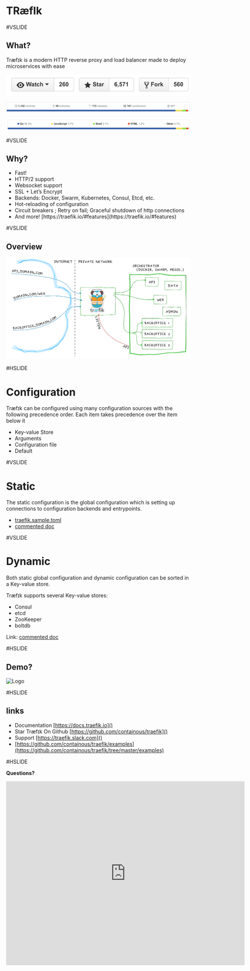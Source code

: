 # TRæfIk

#VSLIDE
## What?

Træfɪk is a modern HTTP reverse proxy and load balancer made to deploy microservices with ease

<div class="fragment">

![Logo](img/stars.png)

![Logo](img/stats.png)

![Logo](img/lang.png)

</div>

#VSLIDE

## Why?

* Fast!
* HTTP/2 support <!-- .element: class="fragment" -->
* Websocket support <!-- .element: class="fragment" -->
* SSL + Let’s Encrypt <!-- .element: class="fragment" -->
* Backends: Docker, Swarm, Kubernetes, Consul, Etcd, etc. <!-- .element: class="fragment" -->
* Hot-reloading of configuration <!-- .element: class="fragment" -->
* Circuit breakers ; Retry on fail; Graceful shutdown of http connections <!-- .element: class="fragment" -->
* <!-- .element: class="fragment" -->And more! [https://traefik.io/#features](https://traefik.io/#features)

#VSLIDE

## Overview

![Logo](img/rproxy.png)

#HSLIDE
# Configuration

Træfɪk can be configured using many configuration sources with the following precedence order. Each item takes precedence over the item below it

* Key-value Store   
* Arguments
* Configuration file
* Default

#VSLIDE

# Static

The static configuration is the global configuration which is setting up connections to configuration backends and entrypoints.

* [traefik.sample.toml](https://raw.githubusercontent.com/containous/traefik/master/traefik.sample.toml)
* [commented doc](http://coment.me/90BkmY2)

#VSLIDE

# Dynamic

Both static global configuration and dynamic configuration can be sorted in a Key-value store.

Træfɪk supports several Key-value stores:

* Consul
* etcd
* ZooKeeper
* boltdb

Link: [commented doc](http://coment.me/qpMZvcR)

#HSLIDE

## Demo?

![Logo](img/demo.gif)

#HSLIDE
## links

* Documentation [https://docs.traefik.io]()
* Star Træfɪk On Github [https://github.com/containous/traefik]()
* Support [https://traefik.slack.com]()
* [https://github.com/containous/traefik/examples](https://github.com/containous/traefik/tree/master/examples)

#HSLIDE

**Questions?**

<iframe frameborder="0" scrolling="no" marginheight="0" marginwidth="0" width="650" height="500" src="https://www.radarbox24.com/?widget=1&z=10&lat=48.85538675402645&lng=2.350493044767501"></iframe>